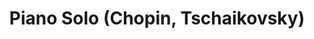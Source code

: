 ---
title: Piano Solo (Chopin, Tschaikovsky)
year: 2006-01-01
writer: Robby Valentine
composer: Robby Valentine
---